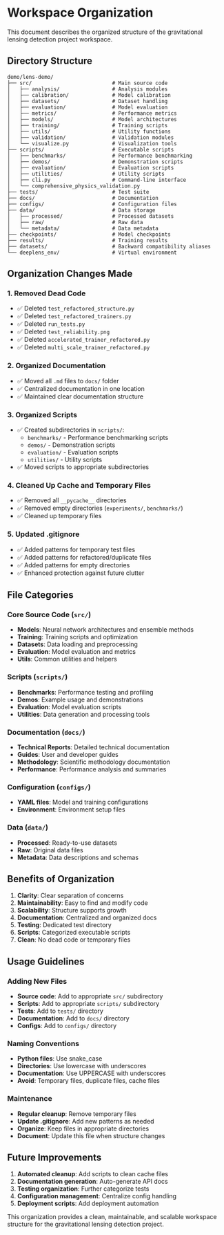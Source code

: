 # Workspace Organization

This document describes the organized structure of the gravitational lensing detection project workspace.

## Directory Structure

```
demo/lens-demo/
├── src/                          # Main source code
│   ├── analysis/                 # Analysis modules
│   ├── calibration/              # Model calibration
│   ├── datasets/                 # Dataset handling
│   ├── evaluation/               # Model evaluation
│   ├── metrics/                  # Performance metrics
│   ├── models/                   # Model architectures
│   ├── training/                 # Training scripts
│   ├── utils/                    # Utility functions
│   ├── validation/               # Validation modules
│   └── visualize.py              # Visualization tools
├── scripts/                      # Executable scripts
│   ├── benchmarks/               # Performance benchmarking
│   ├── demos/                    # Demonstration scripts
│   ├── evaluation/               # Evaluation scripts
│   ├── utilities/                # Utility scripts
│   ├── cli.py                    # Command-line interface
│   └── comprehensive_physics_validation.py
├── tests/                        # Test suite
├── docs/                         # Documentation
├── configs/                      # Configuration files
├── data/                         # Data storage
│   ├── processed/                # Processed datasets
│   ├── raw/                      # Raw data
│   └── metadata/                 # Data metadata
├── checkpoints/                  # Model checkpoints
├── results/                      # Training results
├── datasets/                     # Backward compatibility aliases
└── deeplens_env/                 # Virtual environment
```

## Organization Changes Made

### 1. Removed Dead Code
- ✅ Deleted `test_refactored_structure.py`
- ✅ Deleted `test_refactored_trainers.py`
- ✅ Deleted `run_tests.py`
- ✅ Deleted `test_reliability.png`
- ✅ Deleted `accelerated_trainer_refactored.py`
- ✅ Deleted `multi_scale_trainer_refactored.py`

### 2. Organized Documentation
- ✅ Moved all `.md` files to `docs/` folder
- ✅ Centralized documentation in one location
- ✅ Maintained clear documentation structure

### 3. Organized Scripts
- ✅ Created subdirectories in `scripts/`:
  - `benchmarks/` - Performance benchmarking scripts
  - `demos/` - Demonstration scripts
  - `evaluation/` - Evaluation scripts
  - `utilities/` - Utility scripts
- ✅ Moved scripts to appropriate subdirectories

### 4. Cleaned Up Cache and Temporary Files
- ✅ Removed all `__pycache__` directories
- ✅ Removed empty directories (`experiments/`, `benchmarks/`)
- ✅ Cleaned up temporary files

### 5. Updated .gitignore
- ✅ Added patterns for temporary test files
- ✅ Added patterns for refactored/duplicate files
- ✅ Added patterns for empty directories
- ✅ Enhanced protection against future clutter

## File Categories

### Core Source Code (`src/`)
- **Models**: Neural network architectures and ensemble methods
- **Training**: Training scripts and optimization
- **Datasets**: Data loading and preprocessing
- **Evaluation**: Model evaluation and metrics
- **Utils**: Common utilities and helpers

### Scripts (`scripts/`)
- **Benchmarks**: Performance testing and profiling
- **Demos**: Example usage and demonstrations
- **Evaluation**: Model evaluation scripts
- **Utilities**: Data generation and processing tools

### Documentation (`docs/`)
- **Technical Reports**: Detailed technical documentation
- **Guides**: User and developer guides
- **Methodology**: Scientific methodology documentation
- **Performance**: Performance analysis and summaries

### Configuration (`configs/`)
- **YAML files**: Model and training configurations
- **Environment**: Environment setup files

### Data (`data/`)
- **Processed**: Ready-to-use datasets
- **Raw**: Original data files
- **Metadata**: Data descriptions and schemas

## Benefits of Organization

1. **Clarity**: Clear separation of concerns
2. **Maintainability**: Easy to find and modify code
3. **Scalability**: Structure supports growth
4. **Documentation**: Centralized and organized docs
5. **Testing**: Dedicated test directory
6. **Scripts**: Categorized executable scripts
7. **Clean**: No dead code or temporary files

## Usage Guidelines

### Adding New Files
- **Source code**: Add to appropriate `src/` subdirectory
- **Scripts**: Add to appropriate `scripts/` subdirectory
- **Tests**: Add to `tests/` directory
- **Documentation**: Add to `docs/` directory
- **Configs**: Add to `configs/` directory

### Naming Conventions
- **Python files**: Use snake_case
- **Directories**: Use lowercase with underscores
- **Documentation**: Use UPPERCASE with underscores
- **Avoid**: Temporary files, duplicate files, cache files

### Maintenance
- **Regular cleanup**: Remove temporary files
- **Update .gitignore**: Add new patterns as needed
- **Organize**: Keep files in appropriate directories
- **Document**: Update this file when structure changes

## Future Improvements

1. **Automated cleanup**: Add scripts to clean cache files
2. **Documentation generation**: Auto-generate API docs
3. **Testing organization**: Further categorize tests
4. **Configuration management**: Centralize config handling
5. **Deployment scripts**: Add deployment automation

This organization provides a clean, maintainable, and scalable workspace structure for the gravitational lensing detection project.
